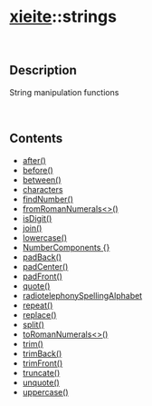 # [xieite](./xieite.md)\:\:strings

&nbsp;

## Description
String manipulation functions

&nbsp;

## Contents
- [after\(\)](./namespaces/strings/after.md)
- [before\(\)](./namespaces/strings/before.md)
- [between\(\)](./namespaces/strings/between.md)
- [characters](./namespaces/strings/characters.md)
- [findNumber\(\)](./namespaces/strings/find_number.md)
- [fromRomanNumerals\<\>\(\)](./namespaces/strings/from_roman_numerals.md)
- [isDigit\(\)](./namespaces/strings/is_digit.md)
- [join\(\)](./namespaces/strings/join.md)
- [lowercase\(\)](./namespaces/strings/lowercase.md)
- [NumberComponents \{\}](./namespaces/strings/number_components.md)
- [padBack\(\)](./namespaces/strings/pad_back.md)
- [padCenter\(\)](./namespaces/strings/pad_center.md)
- [padFront\(\)](./namespaces/strings/pad_front.md)
- [quote\(\)](./namespaces/strings/quote.md)
- [radiotelephonySpellingAlphabet](./namespaces/strings/radiotelephony_spelling_alphabet.md)
- [repeat\(\)](./namespaces/strings/repeat.md)
- [replace\(\)](./namespaces/strings/replace.md)
- [split\(\)](./namespaces/strings/split.md)
- [toRomanNumerals\<\>\(\)](./namespaces/strings/to_roman_numerals.md)
- [trim\(\)](./namespaces/strings/trim.md)
- [trimBack\(\)](./namespaces/strings/trim_back.md)
- [trimFront\(\)](./namespaces/strings/trim_front.md)
- [truncate\(\)](./namespaces/strings/truncate.md)
- [unquote\(\)](./namespaces/strings/unquote.md)
- [uppercase\(\)](./namespaces/strings/uppercase.md)

